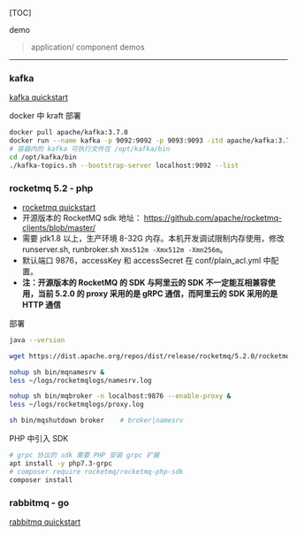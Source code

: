 [TOC]

demo
> application/ component demos


---

### kafka
[kafka quickstart](https://kafka.apache.org/quickstart)

docker 中 kraft 部署
```sh
docker pull apache/kafka:3.7.0
docker run --name kafka -p 9092:9092 -p 9093:9093 -itd apache/kafka:3.7.0
# 容器内的 kafka 可执行文件在 /opt/kafka/bin
cd /opt/kafka/bin
./kafka-topics.sh --bootstrap-server localhost:9092 --list
```

### rocketmq 5.2 - php
- [rocketmq quickstart](https://rocketmq.apache.org/docs/quick-start/)
- 开源版本的 RocketMQ sdk 地址： https://github.com/apache/rocketmq-clients/blob/master/
- 需要 jdk1.8 以上，生产环境 8-32G 内存。本机开发调试限制内存使用，修改 runserver.sh, runbroker.sh `Xms512m -Xmx512m -Xmn256m`。
- 默认端口 9876，accessKey 和 accessSecret 在 conf/plain_acl.yml 中配置。
- **注：开源版本的 RocketMQ 的 SDK 与阿里云的 SDK 不一定能互相兼容使用，当前 5.2.0 的 proxy 采用的是 gRPC 通信，而阿里云的 SDK 采用的是 HTTP 通信**


部署
```sh
java --version

wget https://dist.apache.org/repos/dist/release/rocketmq/5.2.0/rocketmq-all-5.2.0-bin-release.zip

nohup sh bin/mqnamesrv &
less ~/logs/rocketmqlogs/namesrv.log

nohup sh bin/mqbroker -n localhost:9876 --enable-proxy &
less ~/logs/rocketmqlogs/proxy.log

sh bin/mqshutdown broker    # broker|namesrv
```

PHP 中引入 SDK
```sh
# grpc 协议的 sdk 需要 PHP 安装 grpc 扩展
apt install -y php7.3-grpc
# composer require rocketmq/rocketmq-php-sdk
composer install
```

### rabbitmq - go
[rabbitmq quickstart](https://www.rabbitmq.com/tutorials)